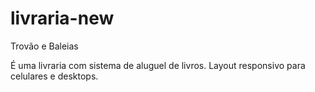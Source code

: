 # livraria-new
Trovão e Baleias

É uma livraria com sistema de aluguel de livros.
Layout responsivo para celulares e desktops.
